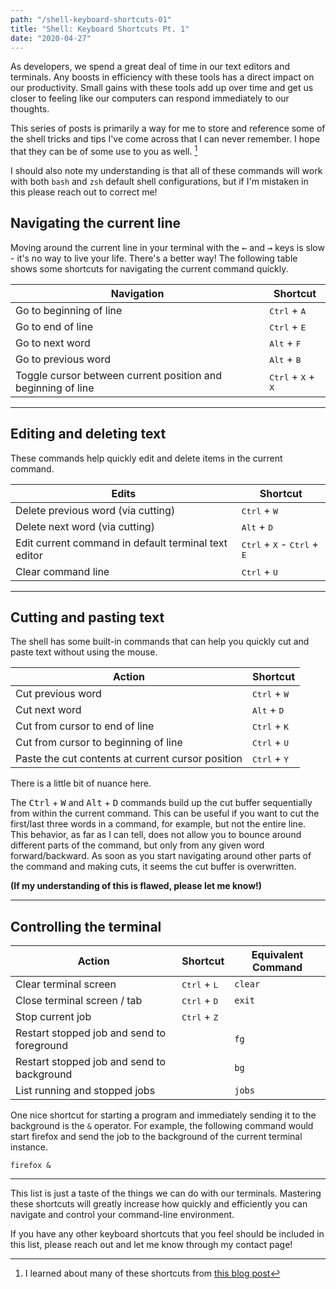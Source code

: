 ```yaml
---
path: "/shell-keyboard-shortcuts-01"
title: "Shell: Keyboard Shortcuts Pt. 1"
date: "2020-04-27"
---
```


As developers, we spend a great deal of time in our text editors and terminals. Any boosts in efficiency with these tools has a direct impact on our productivity. Small gains with these tools add up over time and get us closer to feeling like our computers can respond immediately to our thoughts.

This series of posts is primarily a way for me to store and reference some of the shell tricks and tips I've come across that I can never remember. I hope that they can be of some use to you as well. [^1] 

I should also note my understanding is that all of these commands will work with both `bash` and `zsh` default shell configurations, but if I'm mistaken in this please reach out to correct me!

[^1]: I learned about many of these shortcuts from [this blog post](https://blog.balthazar-rouberol.com/shell-productivity-tips-and-tricks.html)



## Navigating the current line

Moving around the current line in your terminal with the <kbd>←</kbd> and <kbd>→</kbd> keys is slow - it's no way to live your life. There's a better way! The following table shows some shortcuts for navigating the current command quickly.

| Navigation                                                   | Shortcut                                      |
| ------------------------------------------------------------ | --------------------------------------------- |
| Go to beginning of line                                      | <kbd>Ctrl</kbd> + <kbd>A</kbd>                |
| Go to end of line                                            | <kbd>Ctrl</kbd> + <kbd>E</kbd>                |
| Go to next word                                              | <kbd>Alt</kbd> + <kbd>F</kbd>                 |
| Go to previous word                                          | <kbd>Alt</kbd> + <kbd>B</kbd>                 |
| Toggle cursor between current position and beginning of line | <kbd>Ctrl</kbd> + <kbd>X</kbd> + <kbd>X</kbd> |

------

## Editing and deleting text

These commands help quickly edit and delete items in the current command.

| Edits                                                | Shortcut                                                        |
| ---------------------------------------------------- | --------------------------------------------------------------- |
| Delete previous word (via cutting)                   | <kbd>Ctrl</kbd> + <kbd>W</kbd>                                  |
| Delete next word (via cutting)                       | <kbd>Alt</kbd> + <kbd>D</kbd>                                   |
| Edit current command in default terminal text editor | <kbd>Ctrl</kbd> + <kbd>X</kbd> - <kbd>Ctrl</kbd> + <kbd>E</kbd> |
| Clear command line                                   | <kbd>Ctrl</kbd> + <kbd>U</kbd>                                  |

------

## Cutting and pasting text

The shell has some built-in commands that can help you quickly cut and paste text without using the mouse.

| Action                                            | Shortcut                       |
| ------------------------------------------------- | ------------------------------ |
| Cut previous word                                 | <kbd>Ctrl</kbd> + <kbd>W</kbd> |
| Cut next word                                     | <kbd>Alt</kbd> + <kbd>D</kbd>  |
| Cut from cursor to end of line                    | <kbd>Ctrl</kbd> + <kbd>K</kbd> |
| Cut from cursor to beginning of line              | <kbd>Ctrl</kbd> + <kbd>U</kbd> |
| Paste the cut contents at current cursor position | <kbd>Ctrl</kbd> + <kbd>Y</kbd> |

There is a little bit of nuance here. 

The <kbd>Ctrl</kbd> + <kbd>W</kbd> and <kbd>Alt</kbd> + <kbd>D</kbd> commands build up the cut buffer sequentially from within the current command. This can be useful if you want to cut the first/last three words in a command, for example, but not the entire line. This behavior, as far as I can tell, does not allow you to bounce around different parts of the command, but only from any given word forward/backward. As soon as you start navigating around other parts of the command and making cuts, it seems the cut buffer is overwritten. 

**(If my understanding of this is flawed, please let me know!)**

------

## Controlling the terminal

| Action                                     | Shortcut                       | Equivalent Command |
| ------------------------------------------ | ------------------------------ | ------------------ |
| Clear terminal screen                      | <kbd>Ctrl</kbd> + <kbd>L</kbd> | `clear`            |
| Close terminal screen / tab                | <kbd>Ctrl</kbd> + <kbd>D</kbd> | `exit`             |
| Stop current job                           | <kbd>Ctrl</kbd> + <kbd>Z</kbd> |                    |
| Restart stopped job and send to foreground |                                | `fg`               |
| Restart stopped job and send to background |                                | `bg`               |
| List running and stopped jobs              |                                | `jobs`             |

One nice shortcut for starting a program and immediately sending it to the background is the `&` operator. For example, the following command would start firefox and send the job to the background of the current terminal instance.

```shell
firefox &
```

------

This list is just a taste of the things we can do with our terminals. Mastering these shortcuts will greatly increase how quickly and efficiently you can navigate and control your command-line environment.

If you have any other keyboard shortcuts that you feel should be included in this list, please reach out and let me know through my contact page!
